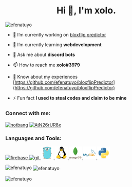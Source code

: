 <h1 align="center">Hi 👋, I'm xolo.</h1>

<p align="left"> <img src="https://komarev.com/ghpvc/?username=efenatuyo&label=Profile%20views&color=0e75b6&style=flat" alt="efenatuyo" /> </p>

- 🔭 I’m currently working on [bloxflip predictor](https://github.com/efenatuyo/bloxflipPredictor)

- 🌱 I’m currently learning **webdevelopment**

- 💬 Ask me about **discord bots**

- 📫 How to reach me **xolo#3979**

- 📄 Know about my experiences [https://github.com/efenatuyo/bloxflipPredictor](https://github.com/efenatuyo/bloxflipPredictor)

- ⚡ Fun fact **I used to steal codes and claim to be mine**

<h3 align="left">Connect with me:</h3>
<p align="left">
<a href="https://www.youtube.com/c/notbang" target="blank"><img align="center" src="https://raw.githubusercontent.com/rahuldkjain/github-profile-readme-generator/master/src/images/icons/Social/youtube.svg" alt="notbang" height="30" width="40" /></a>
<a href="https://discord.gg/AtN26rUR8x" target="blank"><img align="center" src="https://raw.githubusercontent.com/rahuldkjain/github-profile-readme-generator/master/src/images/icons/Social/discord.svg" alt="AtN26rUR8x" height="30" width="40" /></a>
</p>

<h3 align="left">Languages and Tools:</h3>
<p align="left"> <a href="https://firebase.google.com/" target="_blank" rel="noreferrer"> <img src="https://www.vectorlogo.zone/logos/firebase/firebase-icon.svg" alt="firebase" width="40" height="40"/> </a> <a href="https://git-scm.com/" target="_blank" rel="noreferrer"> <img src="https://www.vectorlogo.zone/logos/git-scm/git-scm-icon.svg" alt="git" width="40" height="40"/> </a> <a href="https://golang.org" target="_blank" rel="noreferrer"> <img src="https://raw.githubusercontent.com/devicons/devicon/master/icons/go/go-original.svg" alt="go" width="40" height="40"/> </a> <a href="https://www.linux.org/" target="_blank" rel="noreferrer"> <img src="https://raw.githubusercontent.com/devicons/devicon/master/icons/linux/linux-original.svg" alt="linux" width="40" height="40"/> </a> <a href="https://www.mongodb.com/" target="_blank" rel="noreferrer"> <img src="https://raw.githubusercontent.com/devicons/devicon/master/icons/mongodb/mongodb-original-wordmark.svg" alt="mongodb" width="40" height="40"/> </a> <a href="https://www.mysql.com/" target="_blank" rel="noreferrer"> <img src="https://raw.githubusercontent.com/devicons/devicon/master/icons/mysql/mysql-original-wordmark.svg" alt="mysql" width="40" height="40"/> </a> <a href="https://www.python.org" target="_blank" rel="noreferrer"> <img src="https://raw.githubusercontent.com/devicons/devicon/master/icons/python/python-original.svg" alt="python" width="40" height="40"/> </a> </p>

<p><img align="left" src="https://github-readme-stats.vercel.app/api/top-langs?username=efenatuyo&show_icons=true&locale=en&layout=compact" alt="efenatuyo" /></p>

<p>&nbsp;<img align="center" src="https://github-readme-stats.vercel.app/api?username=efenatuyo&show_icons=true&locale=en" alt="efenatuyo" /></p>

<p><img align="center" src="https://github-readme-streak-stats.herokuapp.com/?user=efenatuyo&" alt="efenatuyo" /></p>
